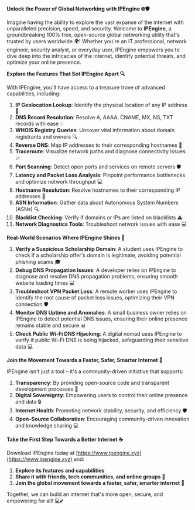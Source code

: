 **Unlock the Power of Global Networking with IPEngine 🌐🛡️**

Imagine having the ability to explore the vast expanse of the internet with unparalleled precision, speed, and security. Welcome to **IPEngine**, a groundbreaking 100% free, open-source global networking utility that's trusted by users worldwide 🌍! Whether you're an IT professional, network engineer, security analyst, or everyday user, IPEngine empowers you to dive deep into the intricacies of the internet, identify potential threats, and optimize your online presence.

**Explore the Features That Set IPEngine Apart 🔍**

With IPEngine, you'll have access to a treasure trove of advanced capabilities, including:

1. **IP Geolocation Lookup**: Identify the physical location of any IP address 📍
2. **DNS Record Resolution**: Resolve A, AAAA, CNAME, MX, NS, TXT records with ease 💡
3. **WHOIS Registry Queries**: Uncover vital information about domain registrants and owners 🔍
4. **Reverse DNS**: Map IP addresses to their corresponding hostnames 🔄
5. **Traceroute**: Visualize network paths and diagnose connectivity issues 📈
6. **Port Scanning**: Detect open ports and services on remote servers 🛡️
7. **Latency and Packet Loss Analysis**: Pinpoint performance bottlenecks and optimize network throughput 💻
8. **Hostname Resolution**: Resolve hostnames to their corresponding IP addresses 🔄
9. **ASN Information**: Gather data about Autonomous System Numbers (ASNs) 🔍
10. **Blacklist Checking**: Verify if domains or IPs are listed on blacklists ⚠️
11. **Network Diagnostics Tools**: Troubleshoot network issues with ease 💻

**Real-World Scenarios Where IPEngine Shines 🌟**

1. **Verify a Suspicious Scholarship Domain**: A student uses IPEngine to check if a scholarship offer's domain is legitimate, avoiding potential phishing scams 🎓
2. **Debug DNS Propagation Issues**: A developer relies on IPEngine to diagnose and resolve DNS propagation problems, ensuring smooth website loading times 💻
3. **Troubleshoot VPN Packet Loss**: A remote worker uses IPEngine to identify the root cause of packet loss issues, optimizing their VPN connection 🛡️
4. **Monitor DNS Uptime and Anomalies**: A small business owner relies on IPEngine to detect potential DNS issues, ensuring their online presence remains stable and secure 📊
5. **Check Public Wi-Fi DNS Hijacking**: A digital nomad uses IPEngine to verify if public Wi-Fi DNS is being hijacked, safeguarding their sensitive data 💻

**Join the Movement Towards a Faster, Safer, Smarter Internet 🚀**

IPEngine isn't just a tool – it's a community-driven initiative that supports:

1. **Transparency**: By providing open-source code and transparent development processes 🌟
2. **Digital Sovereignty**: Empowering users to control their online presence and data 🔒
3. **Internet Health**: Promoting network stability, security, and efficiency 🛡️
4. **Open-Source Collaboration**: Encouraging community-driven innovation and knowledge sharing 💻

**Take the First Step Towards a Better Internet ☕️**

Download IPEngine today at [https://www.ipengine.xyz](https://www.ipengine.xyz) and:

1. **Explore its features and capabilities**
2. **Share it with friends, tech communities, and online groups 🤝**
3. **Join the global movement towards a faster, safer, smarter internet 🔗**

Together, we can build an internet that's more open, secure, and empowering for all! 💻💕